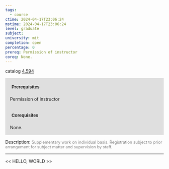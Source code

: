 ```yaml
---
tags:
  - course
ctime: 2024-04-17T23:06:24
mstime: 2024-04-17T23:06:24
level: graduate
subject: 
university: mit
completion: open
percentage: 0
prereq: Permission of instructor
coreq: None.
---
```


catalog [4.594](http://student.mit.edu/catalog/m4e.html#4.594)

<span style="display: block; padding: 15px; background-color: rgb(100, 100, 100, 0.2);"><font id="m_prereq3165_0" style="display: block; font-family: Arial, sans-serif; font-weight: bold; padding: 5px">Prerequisites</font><br><span id="prereq3165_0">Permission of instructor</span></span>
<span style="display: block; padding: 15px; background-color: rgb(100, 100, 100, 0.2);"><font id="m_coreq3165_0" style="display: block; font-family: Arial, sans-serif; font-weight: bold; padding: 5px">Corequisites</font><br><span id="coreq3165_0">None.</span></span>

<font style="">Description:</font>
<font style="color: grey; font-size: 0.8rem;">Supplementary work on individual basis. Registration subject to prior arrangement for subject matter and supervision by staff.</font>



---

<< HELLO, WORLD >>
